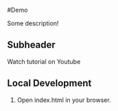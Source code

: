 #Demo

Some description!

## Subheader

Watch tutorial on Youtube

## Local Development

1. Open index.html in your browser.
